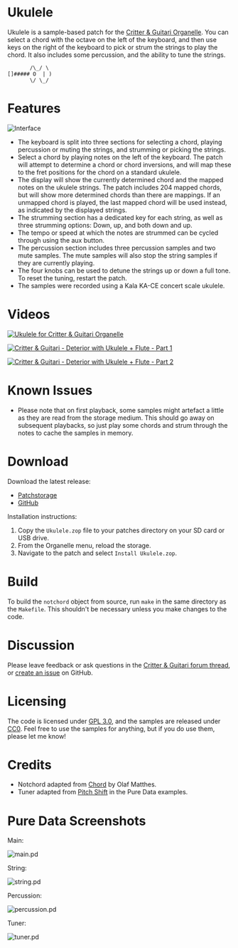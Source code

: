 # Ukulele

Ukulele is a sample-based patch for the [Critter & Guitari Organelle](https://www.critterandguitari.com/organelle). You can select a chord with the octave on the left of the keyboard, and then use keys on the right of the keyboard to pick or strum the strings to play the chord. It also includes some percussion, and the ability to tune the strings.

           /\_/ \
    []##### O  | )
           \/ \_/

# Features

![Interface](https://raw.githubusercontent.com/francoiswnel/Ukulele/master/Interface.png)

* The keyboard is split into three sections for selecting a chord, playing percussion or muting the strings, and strumming or picking the strings.
* Select a chord by playing notes on the left of the keyboard. The patch will attempt to determine a chord or chord inversions, and will map these to the fret positions for the chord on a standard ukulele.
* The display will show the currently determined chord and the mapped notes on the ukulele strings. The patch includes 204 mapped chords, but will show more determined chords than there are mappings. If an unmapped chord is played, the last mapped chord will be used instead, as indicated by the displayed strings.
* The strumming section has a dedicated key for each string, as well as three strumming options: Down, up, and both down and up.
* The tempo or speed at which the notes are strummed can be cycled through using the aux button.
* The percussion section includes three percussion samples and two mute samples. The mute samples will also stop the string samples if they are currently playing.
* The four knobs can be used to detune the strings up or down a full tone. To reset the tuning, restart the patch.
* The samples were recorded using a Kala KA-CE concert scale ukulele.

# Videos

[![Ukulele for Critter & Guitari Organelle](https://i.ytimg.com/vi_webp/WafbU_DOtTs/sddefault.webp)](https://www.youtube.com/watch?v=WafbU_DOtTs)

[![Critter & Guitari - Deterior with Ukulele + Flute - Part 1](https://j.gifs.com/wV8P0J.gif)](https://www.youtube.com/watch?v=jNkDwAe8q5I)

[![Critter & Guitari - Deterior with Ukulele + Flute - Part 2](https://j.gifs.com/JyjLND.gif)](https://www.youtube.com/watch?v=tZJGKPfkqmE)

# Known Issues

* Please note that on first playback, some samples might artefact a little as they are read from the storage medium. This should go away on subsequent playbacks, so just play some chords and strum through the notes to cache the samples in memory.

# Download

Download the latest release:

* [Patchstorage](https://patchstorage.com/ukulele/)
* [GitHub](https://github.com/francoiswnel/Ukulele/releases/latest)

Installation instructions:

1. Copy the `Ukulele.zop` file to your patches directory on your SD card or USB drive.
2. From the Organelle menu, reload the storage.
3. Navigate to the patch and select `Install Ukulele.zop`.

# Build

To build the `notchord` object from source, run `make` in the same directory as the `Makefile`. This shouldn't be necessary unless you make changes to the code.

# Discussion

Please leave feedback or ask questions in the [Critter & Guitari forum thread](https://forum.critterandguitari.com/t/ukulele-sample-based-instrument-patch/4848), or [create an issue](https://github.com/francoiswnel/Ukulele/issues) on GitHub.

# Licensing

The code is licensed under [GPL 3.0](https://github.com/francoiswnel/Ukulele/blob/master/LICENSE.md), and the samples are released under [CC0](https://creativecommons.org/share-your-work/public-domain/cc0/). Feel free to use the samples for anything, but if you do use them, please let me know!

# Credits

* Notchord adapted from [Chord](https://github.com/electrickery/pd-maxlib/blob/master/src/chord.c) by Olaf Matthes.
* Tuner adapted from [Pitch Shift](https://github.com/pure-data/pure-data/blob/master/doc/3.audio.examples/G09.pitchshift.pd) in the Pure Data examples.

# Pure Data Screenshots

Main:

![main.pd](https://raw.githubusercontent.com/francoiswnel/Ukulele/master/Screenshots/main.png)

String:

![string.pd](https://raw.githubusercontent.com/francoiswnel/Ukulele/master/Screenshots/string.png)

Percussion:

![percussion.pd](https://raw.githubusercontent.com/francoiswnel/Ukulele/master/Screenshots/percussion.png)

Tuner:

![tuner.pd](https://raw.githubusercontent.com/francoiswnel/Ukulele/master/Screenshots/tuner.png)
